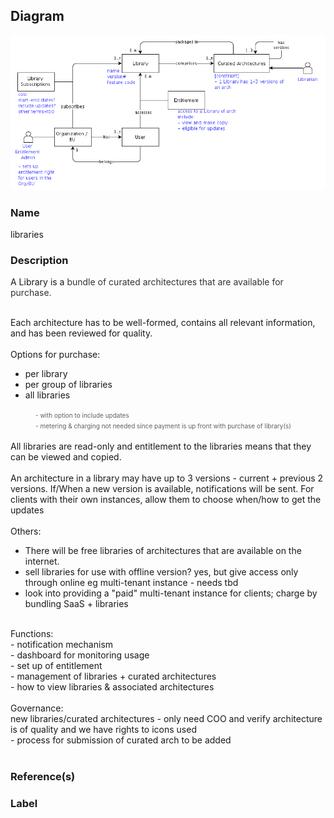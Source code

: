 

## Diagram

![libraries](../img/miscdiagram_3iPv5pIkYq2.png)


### Name


libraries



### Description


A Library is a <span style="color: rgb(51, 51, 51);">bundle of curated architectures that are available for purchase.</span><div><br></div><div>Each architecture has to be well-formed, contains all relevant information, and has been reviewed for quality.</div><div><br></div><div>Options for purchase:</div><div><ul><li>per library</li><li>per group of libraries</li><li>all libraries</li></ul><blockquote style="margin: 0 0 0 40px; border: none; padding: 0px;"><font size="1">- with option to include updates</font></blockquote><blockquote style="margin: 0 0 0 40px; border: none; padding: 0px;"><font size="1">- metering &amp; charging not needed since payment is up front with purchase of library(s)</font></blockquote></div><div><br></div><div>All libraries are read-only and entitlement to the libraries means that they can be viewed and copied.</div><div><br></div><div>An architecture in a library may have up to 3 versions - current + previous 2 versions. If/When a new version is available, notifications will be sent. For clients with their own instances, allow them to choose when/how to get the updates</div><div><br></div><div>Others:</div><div><ul><li>There will be free libraries of architectures that are available on the internet.</li><li>sell libraries for use with offline version? yes, but give access only through online eg multi-tenant instance - needs tbd</li><li>look into providing a "paid" multi-tenant instance for clients; charge by bundling SaaS + libraries</li></ul></div><div><br></div><div>Functions:</div><div>- notification mechanism</div><div>- dashboard for monitoring usage</div><div>- set up of entitlement</div><div>- management of libraries + curated architectures</div><div>- how to view libraries &amp; associated architectures</div><div><br></div><div>Governance:</div><div>new libraries/curated architectures - only need COO and verify architecture is of quality and we have rights to icons used</div><div>- process for submission of curated arch to be added</div><div><br></div>



### Reference(s)




### Label




